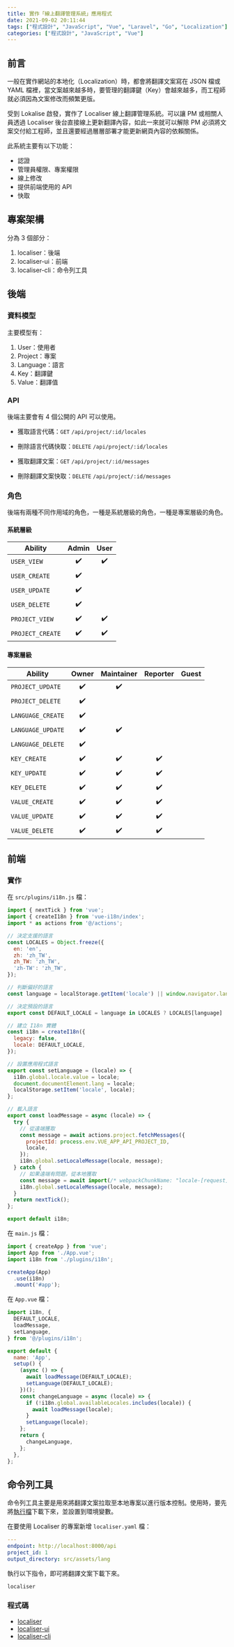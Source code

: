 ```yaml
---
title: 實作「線上翻譯管理系統」應用程式
date: 2021-09-02 20:11:44
tags: ["程式設計", "JavaScript", "Vue", "Laravel", "Go", "Localization"]
categories: ["程式設計", "JavaScript", "Vue"]
---
```


## 前言

一般在實作網站的本地化（Localization）時，都會將翻譯文案寫在 JSON 檔或 YAML 檔裡，當文案越來越多時，要管理的翻譯鍵（Key）會越來越多，而工程師就必須因為文案修改而頻繁更版。

受到 Lokalise 啟發，實作了 Localiser 線上翻譯管理系統。可以讓 PM 或相關人員透過 Localiser 後台直接線上更新翻譯內容，如此一來就可以解除 PM 必須將文案交付給工程師，並且還要經過層層部署才能更新網頁內容的依賴關係。

此系統主要有以下功能：

- 認證
- 管理員權限、專案權限
- 線上修改
- 提供前端使用的 API
- 快取

## 專案架構

分為 3 個部分：

1. localiser：後端
2. localiser-ui：前端
3. localiser-cli：命令列工具

## 後端

### 資料模型

主要模型有：

1. User：使用者
2. Project：專案
3. Language：語言
4. Key：翻譯鍵
5. Value：翻譯值

### API

後端主要會有 4 個公開的 API 可以使用。

- 獲取語言代碼：`GET` `/api/project/:id/locales`

- 刪除語言代碼快取：`DELETE` `/api/project/:id/locales`

- 獲取翻譯文案：`GET` `/api/project/:id/messages`

- 刪除翻譯文案快取：`DELETE` `/api/project/:id/messages`

### 角色

後端有兩種不同作用域的角色，一種是系統層級的角色，一種是專案層級的角色。

#### 系統層級

| Ability          |       Admin        |        User        |
| ---------------- |:------------------:|:------------------:|
| `USER_VIEW`      | ✔️ | ✔️ |
| `USER_CREATE`    | ✔️ | |
| `USER_UPDATE`    | ✔️ | |
| `USER_DELETE`    | ✔️ | |
| `PROJECT_VIEW`   | ✔️ | ✔️ |
| `PROJECT_CREATE` | ✔️ | ✔️ |

#### 專案層級

| Ability           |       Owner        |     Maintainer     |      Reporter      | Guest |
| ----------------- |:------------------:|:------------------:|:------------------:|:-----:|
| `PROJECT_UPDATE`  | ✔️ | ✔️ | | |
| `PROJECT_DELETE`  | ✔️ | | | |
| `LANGUAGE_CREATE` | ✔️ | | | |
| `LANGUAGE_UPDATE` | ✔️ | ✔️ | | |
| `LANGUAGE_DELETE` | ✔️ | | | |
| `KEY_CREATE`      | ✔️ | ✔️ | ✔️ | |
| `KEY_UPDATE`      | ✔️ | ✔️ | ✔️ | |
| `KEY_DELETE`      | ✔️ | ✔️ | ✔️ | |
| `VALUE_CREATE`    | ✔️ | ✔️ | ✔️ | |
| `VALUE_UPDATE`    | ✔️ | ✔️ | ✔️ | |
| `VALUE_DELETE`    | ✔️ | ✔️ | ✔️ | |

## 前端

### 實作

在 `src/plugins/i18n.js` 檔：

```javascript
import { nextTick } from 'vue';
import { createI18n } from 'vue-i18n/index';
import * as actions from '@/actions';

// 決定支援的語言
const LOCALES = Object.freeze({
  en: 'en',
  zh: 'zh_TW',
  zh_TW: 'zh_TW',
  'zh-TW': 'zh_TW',
});

// 判斷偏好的語言
const language = localStorage.getItem('locale') || window.navigator.language;

// 決定預設的語言
export const DEFAULT_LOCALE = language in LOCALES ? LOCALES[language] : LOCALES.en;

// 建立 I18n 實體
const i18n = createI18n({
  legacy: false,
  locale: DEFAULT_LOCALE,
});

// 設置應用程式語言
export const setLanguage = (locale) => {
  i18n.global.locale.value = locale;
  document.documentElement.lang = locale;
  localStorage.setItem('locale', locale);
};

// 載入語言
export const loadMessage = async (locale) => {
  try {
    // 從遠端獲取
    const message = await actions.project.fetchMessages({
      projectId: process.env.VUE_APP_API_PROJECT_ID,
      locale,
    });
    i18n.global.setLocaleMessage(locale, message);
  } catch {
    // 如果遠端有問題，從本地獲取
    const message = await import(/* webpackChunkName: "locale-[request]" */ `@/assets/lang/${locale}.json`);
    i18n.global.setLocaleMessage(locale, message);
  }
  return nextTick();
};

export default i18n;
```

在 `main.js` 檔：

```javascript
import { createApp } from 'vue';
import App from './App.vue';
import i18n from './plugins/i18n';

createApp(App)
  .use(i18n)
  .mount('#app');
```

在 `App.vue` 檔：

```javascript
import i18n, {
  DEFAULT_LOCALE,
  loadMessage,
  setLanguage,
} from '@/plugins/i18n';

export default {
  name: 'App',
  setup() {
    (async () => {
      await loadMessage(DEFAULT_LOCALE);
      setLanguage(DEFAULT_LOCALE);
    })();
    const changeLanguage = async (locale) => {
      if (!i18n.global.availableLocales.includes(locale)) {
        await loadMessage(locale);
      }
      setLanguage(locale);
    };
    return {
      changeLanguage,
    };
  },
};
```

## 命令列工具

命令列工具主要是用來將翻譯文案拉取至本地專案以進行版本控制。使用時，要先將[執行檔](https://github.com/memochou1993/localiser-cli/tree/master/bin)下載下來，並設置到環境變數。

在要使用 Localiser 的專案新增 `localiser.yaml` 檔：

```YAML
---
endpoint: http://localhost:8000/api
project_id: 1
output_directory: src/assets/lang
```

執行以下指令，即可將翻譯文案下載下來。

```BASH
localiser
```

### 程式碼

- [localiser](https://github.com/memochou1993/localiser)
- [localiser-ui](https://github.com/memochou1993/localiser-ui)
- [localiser-cli](https://github.com/memochou1993/localiser-cli)
